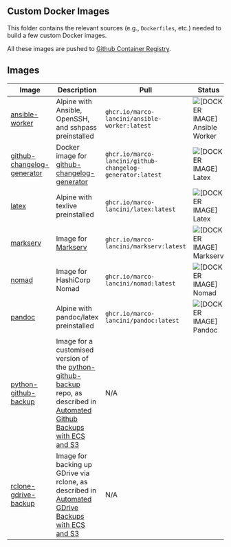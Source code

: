 ## Custom Docker Images

This folder contains the relevant sources (e.g., `Dockerfiles`, etc.) needed to
build a few custom Docker images.

All these images are pushed to [Github Container Registry](https://github.com/marco-lancini?tab=packages).


## Images

| Image                                                     | Description                                                                                                                                                                                                                                         | Pull                                                      | Status                                                                                                                                |
| --------------------------------------------------------- | --------------------------------------------------------------------------------------------------------------------------------------------------------------------------------------------------------------------------------------------------- | --------------------------------------------------------- | ------------------------------------------------------------------------------------------------------------------------------------- |
| [ansible-worker](ansible-worker/)                         | Alpine with Ansible, OpenSSH, and sshpass preinstalled                                                                                                                                                                                              | `ghcr.io/marco-lancini/ansible-worker:latest`             | ![[DOCKER IMAGE] Ansible Worker](https://github.com/marco-lancini/utils/workflows/%5BDOCKER%20IMAGE%5D%20Ansible%20Worker/badge.svg)  |
| [github-changelog-generator](github-changelog-generator/) | Docker image for [github-changelog-generator](https://github.com/github-changelog-generator/github-changelog-generator)                                                                                                                             | `ghcr.io/marco-lancini/github-changelog-generator:latest` | ![[DOCKER IMAGE] Latex](https://github.com/marco-lancini/utils/workflows/%5BDOCKER%20IMAGE%5D%20Github-ChangeLog-Generator/badge.svg) |
| [latex](latex/)                                           | Alpine with texlive preinstalled                                                                                                                                                                                                                    | `ghcr.io/marco-lancini/latex:latest`                      | ![[DOCKER IMAGE] Latex](https://github.com/marco-lancini/utils/workflows/%5BDOCKER%20IMAGE%5D%20Latex/badge.svg)                      |
| [markserv](markserv/)                                     | Image for [Markserv](https://github.com/markserv/markserv)                                                                                                                                                                                          | `ghcr.io/marco-lancini/markserv:latest`                   | ![[DOCKER IMAGE] Markserv](https://github.com/marco-lancini/utils/workflows/%5BDOCKER%20IMAGE%5D%20Markserv/badge.svg)                |
| [nomad](nomad/)                                           | Image for HashiCorp Nomad                                                                                                                                                                                                                           | `ghcr.io/marco-lancini/nomad:latest`                      | ![[DOCKER IMAGE] Nomad](https://github.com/marco-lancini/utils/workflows/%5BDOCKER%20IMAGE%5D%20Nomad/badge.svg)                      |
| [pandoc](pandoc/)                                         | Alpine with pandoc/latex preinstalled                                                                                                                                                                                                               | `ghcr.io/marco-lancini/pandoc:latest`                     | ![[DOCKER IMAGE] Pandoc](https://github.com/marco-lancini/utils/workflows/%5BDOCKER%20IMAGE%5D%20Pandoc/badge.svg)                    |
| [python-github-backup](python-github-backup/)             | Image for a customised version of the [python-github-backup](https://github.com/josegonzalez/python-github-backup) repo, as described in [Automated Github Backups with ECS and S3](https://www.marcolancini.it/2021/blog-github-backups-with-ecs/) | N/A                                                       |
| [rclone-gdrive-backup](rclone-gdrive-backup/)             | Image for backing up GDrive via rclone, as described in [Automated GDrive Backups with ECS and S3](https://www.marcolancini.it/2021/blog-gdrive-backups-with-ecs)                                                                                   | N/A                                                       |

